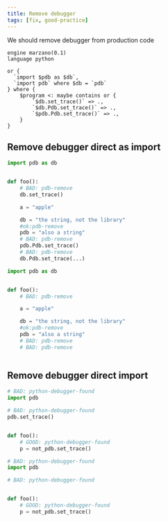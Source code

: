 ```yaml
---
title: Remove debugger
tags: [fix, good-practice]
---
```


We should remove debugger from production code


```grit
engine marzano(0.1)
language python

or {
  `import $pdb as $db`,
  `import pdb` where $db = `pdb`
} where {
    $program <: maybe contains or {
        `$db.set_trace()` => .,
        `$db.Pdb.set_trace()` => .,
        `$pdb.Pdb.set_trace()` => .,
    }
}
```

## Remove debugger direct as import

```python
import pdb as db


def foo():
    # BAD: pdb-remove
    db.set_trace()

    a = "apple"

    db = "the string, not the library"
    #ok:pdb-remove
    pdb = "also a string"
    # BAD: pdb-remove
    pdb.Pdb.set_trace()
    # BAD: pdb-remove
    db.Pdb.set_trace(...)
```

```python
import pdb as db


def foo():
    # BAD: pdb-remove

    a = "apple"

    db = "the string, not the library"
    #ok:pdb-remove
    pdb = "also a string"
    # BAD: pdb-remove
    # BAD: pdb-remove
    
```

## Remove debugger direct import

```python
# BAD: python-debugger-found
import pdb

# BAD: python-debugger-found
pdb.set_trace()


def foo():
    # GOOD: python-debugger-found
    p = not_pdb.set_trace()
```

```python
# BAD: python-debugger-found
import pdb

# BAD: python-debugger-found


def foo():
    # GOOD: python-debugger-found
    p = not_pdb.set_trace()
```
